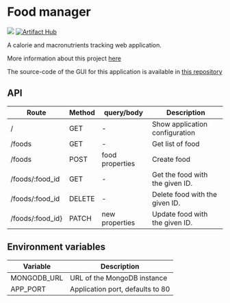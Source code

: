 # Food manager

[<img src="https://img.shields.io/docker/pulls/moreillon/food-manager?logo=docker">](https://hub.docker.com/repository/docker/moreillon/food-manager)
[![Artifact Hub](https://img.shields.io/endpoint?url=https://artifacthub.io/badge/repository/food-manager)](https://artifacthub.io/packages/search?repo=food-manager)

A calorie and macronutrients tracking web application.

More information about this project [here](https://articles.maximemoreillon.com/articles/573)

The source-code of the GUI for this application is available in [this repository](https://github.com/maximemoreillon/food_manager_front)

## API

| Route            | Method | query/body      | Description                     |
| ---------------- | ------ | --------------- | ------------------------------- |
| /                | GET    | -               | Show application configuration  |
| /foods           | GET    | -               | Get list of food                |
| /foods           | POST   | food properties | Create food                     |
| /foods/:food_id  | GET    | -               | Get the food with the given ID. |
| /foods/:food_id  | DELETE | -               | Delete food with the given ID.  |
| /foods/:food_id} | PATCH  | new properties  | Update food with the given ID.  |

## Environment variables

| Variable    | Description                      |
| ----------- | -------------------------------- |
| MONGODB_URL | URL of the MongoDB instance      |
| APP_PORT    | Application port, defaults to 80 |
